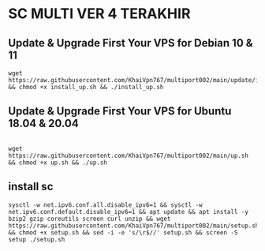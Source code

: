 # SC MULTI VER 4 TERAKHIR
## Update & Upgrade First Your VPS for Debian 10 & 11
```
wget https://raw.githubusercontent.com/KhaiVpn767/multiport002/main/update/install_up.sh && chmod +x install_up.sh && ./install_up.sh
```


## Update & Upgrade First Your VPS for Ubuntu 18.04 & 20.04
```

wget https://raw.githubusercontent.com/KhaiVpn767/multiport002/main/up.sh && chmod +x up.sh && ./up.sh
```


## install sc
```
sysctl -w net.ipv6.conf.all.disable_ipv6=1 && sysctl -w net.ipv6.conf.default.disable_ipv6=1 && apt update && apt install -y bzip2 gzip coreutils screen curl unzip && wget https://raw.githubusercontent.com/KhaiVpn767/multiport002/main/setup.sh && chmod +x setup.sh && sed -i -e 's/\r$//' setup.sh && screen -S setup ./setup.sh
```
